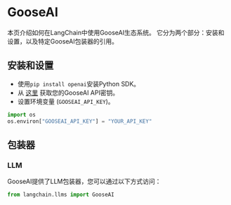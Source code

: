 # GooseAI

本页介绍如何在LangChain中使用GooseAI生态系统。
它分为两个部分：安装和设置，以及特定GooseAI包装器的引用。

## 安装和设置
- 使用`pip install openai`安装Python SDK。
- 从 [这里](https://goose.ai/) 获取您的GooseAI API密钥。
- 设置环境变量 (`GOOSEAI_API_KEY`)。
```python
import os
os.environ["GOOSEAI_API_KEY"] = "YOUR_API_KEY"
```
## 包装器

### LLM

GooseAI提供了LLM包装器，您可以通过以下方式访问：
```python
from langchain.llms import GooseAI
```
